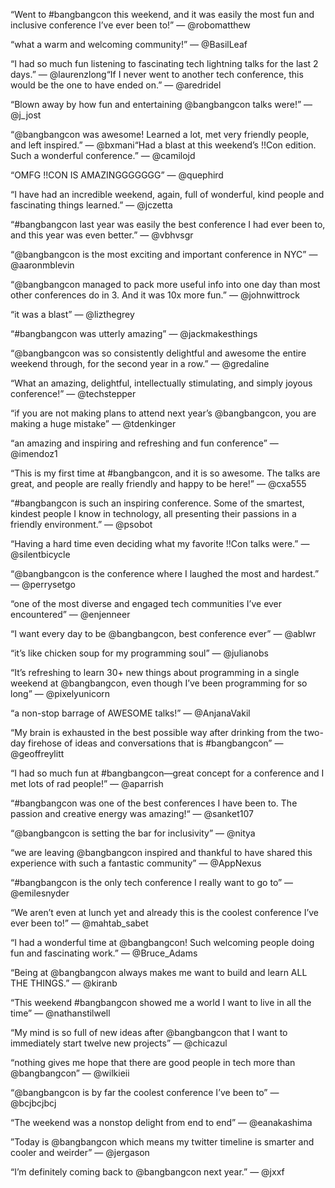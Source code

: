 “Went to #bangbangcon this weekend, and it was easily the most fun and inclusive conference I’ve ever been to!” — @robomatthew

 “what a warm and welcoming community!” — @BasilLeaf

“I had so much fun listening to fascinating tech lightning talks for the last 2 days.” — @laurenzlong“If I never went to another tech conference, this would be the one to have ended on.” — @aredridel

“Blown away by how fun and entertaining @bangbangcon talks were!” — @j_jost

“@bangbangcon was awesome! Learned a lot, met very friendly people, and left inspired.” — @bxmani“Had a blast at this weekend’s !!Con edition. Such a wonderful conference.” — @camilojd

“OMFG !!CON IS AMAZINGGGGGGG” — @quephird

“I have had an incredible weekend, again, full of wonderful, kind people and fascinating things learned.” — @jczetta

“#bangbangcon last year was easily the best conference I had ever been to, and this year was even better.” — @vbhvsgr

“@bangbangcon is the most exciting and important conference in NYC” — @aaronmblevin

“@bangbangcon managed to pack more useful info into one day than most other conferences do in 3.  And it was 10x more fun.” — @johnwittrock

“it was a blast” — @lizthegrey

“#bangbangcon was utterly amazing” — @jackmakesthings

“@bangbangcon was so consistently delightful and awesome the entire weekend through, for the second year in a row.” — @gredaline

“What an amazing, delightful, intellectually stimulating, and simply joyous conference!” — @techstepper

“if you are not making plans to attend next year’s @bangbangcon, you are making a huge mistake” — @tdenkinger

“an amazing and inspiring and refreshing and fun conference” — @imendoz1

“This is my first time at #bangbangcon, and it is so awesome. The talks are great, and people are really friendly and happy to be here!” — @cxa555

“#bangbangcon is such an inspiring conference. Some of the smartest, kindest people I know in technology, all presenting their passions in a friendly environment.” — @psobot

“Having a hard time even deciding what my favorite !!Con talks were.” — @silentbicycle

“@bangbangcon is the conference where I laughed the most and hardest.” — @perrysetgo

“one of the most diverse and engaged tech communities I’ve ever encountered” — @enjenneer

“I want every day to be @bangbangcon, best conference ever” — @ablwr

“it’s like chicken soup for my programming soul” — @julianobs

“It’s refreshing to learn 30+ new things about programming in a single weekend at @bangbangcon, even though I’ve been programming for so long” — @pixelyunicorn

“a non-stop barrage of AWESOME talks!” — @AnjanaVakil

“My brain is exhausted in the best possible way after drinking from the two-day firehose of ideas and conversations that is #bangbangcon” — @geoffreylitt

“I had so much fun at #bangbangcon—great concept for a conference and I met lots of rad people!” — @aparrish

“#bangbangcon was one of the best conferences I have been to.  The passion and creative energy was amazing!“ — @sanket107

“@bangbangcon is setting the bar for inclusivity” — @nitya

“we are leaving @bangbangcon inspired and thankful to have shared this experience with such a fantastic community” — @AppNexus

“#bangbangcon is the only tech conference I really want to go to” — @emilesnyder

“We aren’t even at lunch yet and already this is the coolest conference I’ve ever been to!” — @mahtab_sabet

“I had a wonderful time at @bangbangcon! Such welcoming people doing fun and fascinating work.” — @Bruce_Adams

“Being at @bangbangcon always makes me want to build and learn ALL THE THINGS.” — @kiranb

“This weekend #bangbangcon showed me a world I want to live in all the time” — @nathanstilwell

“My mind is so full of new ideas after @bangbangcon that I want to immediately start twelve new projects” — @chicazul

“nothing gives me hope that there are good people in tech more than @bangbangcon” — @wilkieii

“@bangbangcon is by far the coolest conference I’ve been to” — @bcjbcjbcj

“The weekend was a nonstop delight from end to end” — @eanakashima

”Today is @bangbangcon which means my twitter timeline is smarter and cooler and weirder” — @jergason

“I’m definitely coming back to @bangbangcon next year.” — @jxxf






